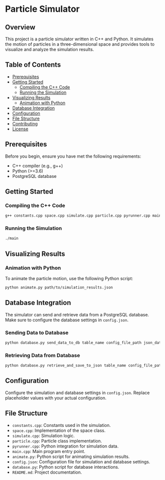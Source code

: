 # Particle Simulator

## Overview

This project is a particle simulator written in C++ and Python. It simulates the motion of particles in a three-dimensional space and provides tools to visualize and analyze the simulation results.

## Table of Contents

- [Prerequisites](#prerequisites)
- [Getting Started](#getting-started)
  - [Compiling the C++ Code](#compiling-the-c-code)
  - [Running the Simulation](#running-the-simulation)
- [Visualizing Results](#visualizing-results)
  - [Animation with Python](#animation-with-python)
- [Database Integration](#database-integration)
- [Configuration](#configuration)
- [File Structure](#file-structure)
- [Contributing](#contributing)
- [License](#license)

## Prerequisites

Before you begin, ensure you have met the following requirements:

- C++ compiler (e.g., g++)
- Python (>=3.6)
- PostgreSQL database

## Getting Started

### Compiling the C++ Code

```bash
g++ constants.cpp space.cpp simulate.cpp particle.cpp pyrunner.cpp main.cpp -o main
```

### Running the Simulation

```bash
./main
```

## Visualizing Results

### Animation with Python

To animate the particle motion, use the following Python script:

```bash
python animate.py path/to/simulation_results.json
```

## Database Integration

The simulator can send and retrieve data from a PostgreSQL database. Make sure to configure the database settings in `config.json`.

### Sending Data to Database

```bash
python database.py send_data_to_db table_name config_file_path json_data_path
```

### Retrieving Data from Database

```bash
python database.py retrieve_and_save_to_json table_name config_file_path json_data_path
```

## Configuration

Configure the simulation and database settings in `config.json`. Replace placeholder values with your actual configuration.


## File Structure

- `constants.cpp`: Constants used in the simulation.
- `space.cpp`: Implementation of the space class.
- `simulate.cpp`: Simulation logic.
- `particle.cpp`: Particle class implementation.
- `pyrunner.cpp`: Python integration for simulation data.
- `main.cpp`: Main program entry point.
- `animate.py`: Python script for animating simulation results.
- `config.json`: Configuration file for simulation and database settings.
- `database.py`: Python script for database interactions.
- `README.md`: Project documentation.

